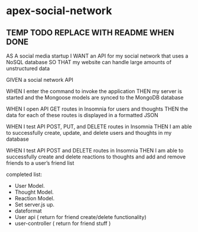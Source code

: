 # apex-social-network
## TEMP TODO REPLACE WITH README WHEN DONE
AS A social media startup
I WANT an API for my social network that uses a NoSQL database
SO THAT my website can handle large amounts of unstructured data

GIVEN a social network API

WHEN I enter the command to invoke the application
THEN my server is started and the Mongoose models are synced to the MongoDB database

WHEN I open API GET routes in Insomnia for users and thoughts
THEN the data for each of these routes is displayed in a formatted JSON

WHEN I test API POST, PUT, and DELETE routes in Insomnia
THEN I am able to successfully create, update, and delete users and thoughts in my database

WHEN I test API POST and DELETE routes in Insomnia
THEN I am able to successfully create and delete reactions to thoughts and add and remove friends to a user’s friend list

completed list: 
- User Model. 
- Thought Model.
- Reaction Model. 
- Set server.js up. 
- dateformat
- User api ( return for friend create/delete functionality)
- user-controller ( return for friend stuff )
